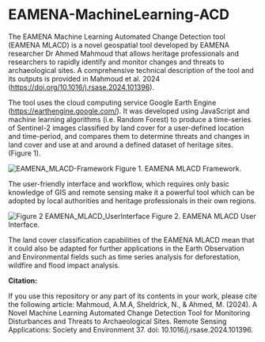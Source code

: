 # EAMENA-MachineLearning-ACD
The EAMENA Machine Learning Automated Change Detection tool (EAMENA MLACD) is a novel geospatial tool developed by EAMENA researcher Dr Ahmed Mahmoud that allows heritage professionals and researchers to rapidly identify and monitor changes and threats to archaeological sites. A comprehensive technical description of the tool and its outputs is provided in Mahmoud et al. 2024 (https://doi.org/10.1016/j.rsase.2024.101396). 

The tool uses the cloud computing service Google Earth Engine (https://earthengine.google.com/). It was developed using JavaScript and machine learning algorithms (i.e. Random Forest) to produce a time-series of Sentinel-2 images classified by land cover for a user-defined location and time-period, and compares them to determine threats and changes in land cover and use at and around a defined dataset of heritage sites. (Figure 1).

![EAMENA_MLACD-Framework](https://github.com/AhmedMAMahmoud/EAMENA-MachineLearning-ACD/assets/104382320/0f058ee8-afd8-41af-8d96-5e2bca28aa3a)
Figure 1. EAMENA MLACD Framework.

The user-friendly interface and workflow, which requires only basic knowledge of GIS and remote sensing make it a powerful tool which can be adopted by local authorities and heritage professionals in their own regions.

![Figure 2 EAMENA_MLACD_UserInterface](https://github.com/user-attachments/assets/71803ce2-d646-4661-a10d-d8e0eeedcf18)
Figure 2. EAMENA MLACD User Interface.

The land cover classification capabilities of the EAMENA MLACD mean that it could also be adapted for further applications in the Earth Observation and Environmental fields such as time series analysis for deforestation, wildfire and flood impact analysis.

**Citation:**

If you use this repository or any part of its contents in your work, please cite the following article:
Mahmoud, A.M.A, Sheldrick, N., & Ahmed, M. (2024). A Novel Machine Learning Automated Change 	Detection Tool for Monitoring Disturbances and Threats to Archaeological Sites. Remote	 	Sensing Applications: Society and Environment 37. doi: 10.1016/j.rsase.2024.101396.
